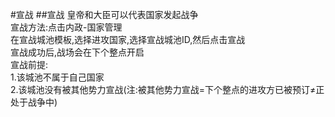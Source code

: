 #宣战
##宣战
皇帝和大臣可以代表国家发起战争  
宣战方法:点击内政-国家管理  
在宣战城池模板,选择进攻国家,选择宣战城池ID,然后点击宣战  
宣战成功后,战场会在下个整点开启  
宣战前提:  
1.该城池不属于自己国家  
2.该城池没有被其他势力宣战(注:被其他势力宣战=下个整点的进攻方已被预订≠正处于战争中)  